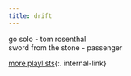 ```yaml
---
title: drift
---
```


go solo - tom rosenthal  
sword from the stone - passenger 

[more playlists](/playlists){:. internal-link}  
